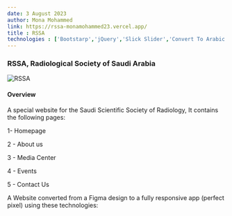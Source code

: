```yaml
---
date: 3 August 2023
author: Mona Mohammed
link: https://rssa-monamohammed23.vercel.app/
title : RSSA
technologies : ['Bootstarp','jQuery','Slick Slider','Convert To Arabic']
---
```


### RSSA, Radiological Society of Saudi Arabia

![RSSA](images/rssa/profile.png)

#### Overview

A special website for the Saudi Scientific Society of Radiology,
It contains the following pages:

1- Homepage

2 - About us

3 - Media Center

4 - Events

5 - Contact Us

A Website converted from a Figma design to a fully responsive app (perfect pixel) using these technologies: 
